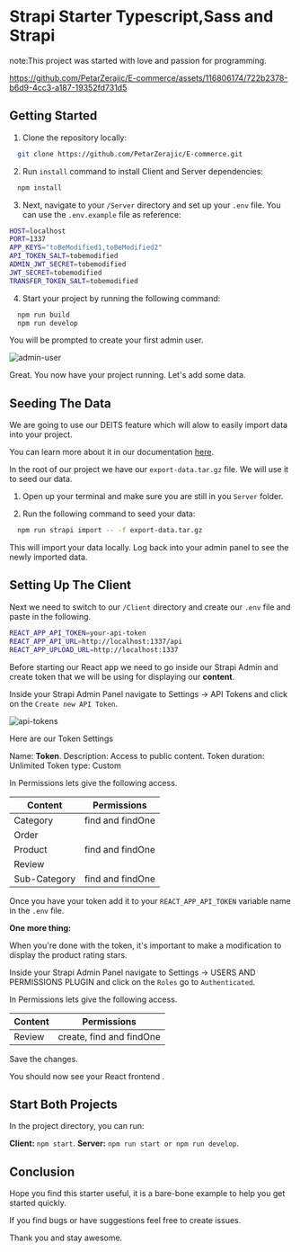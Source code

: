 # Strapi Starter Typescript,Sass and Strapi

note:This project was started with love and passion for programming.

https://github.com/PetarZerajic/E-commerce/assets/116806174/722b2378-b6d9-4cc3-a187-19352fd731d5



## Getting Started

1. Clone the repository locally:

```bash
  git clone https://github.com/PetarZerajic/E-commerce.git
```

2. Run `install` command to install Client and Server dependencies:

```bash
  npm install
```

3. Next, navigate to your `/Server` directory and set up your `.env` file. You can use the `.env.example` file as reference:

```bash
HOST=localhost
PORT=1337
APP_KEYS="toBeModified1,toBeModified2"
API_TOKEN_SALT=tobemodified
ADMIN_JWT_SECRET=tobemodified
JWT_SECRET=tobemodified
TRANSFER_TOKEN_SALT=tobemodified
```

4. Start your project by running the following command:

```bash
  npm run build
  npm run develop
```

You will be prompted to create your first admin user.

![admin-user](https://user-images.githubusercontent.com/6153188/231865420-5f03a90f-b893-4057-9634-9632920a7d97.gif)

Great. You now have your project running. Let's add some data.

## Seeding The Data

We are going to use our DEITS feature which will alow to easily import data into your project.

You can learn more about it in our documentation [here](https://docs.strapi.io/dev-docs/data-management).

In the root of our project we have our `export-data.tar.gz` file. We will use it to seed our data.

1. Open up your terminal and make sure you are still in you `Server` folder.

2. Run the following command to seed your data:

```bash
  npm run strapi import -- -f export-data.tar.gz
```

This will import your data locally. Log back into your admin panel to see the newly imported data.

## Setting Up The Client

Next we need to switch to our `/Client` directory and create our `.env` file and paste in the following.

```bash
REACT_APP_API_TOKEN=your-api-token
REACT_APP_API_URL=http://localhost:1337/api
REACT_APP_UPLOAD_URL=http://localhost:1337

```

Before starting our React app we need to go inside our Strapi Admin and create token that we will be using for displaying our **content**.

Inside your Strapi Admin Panel navigate to Settings -> API Tokens and click on the `Create new API Token`.

![api-tokens](https://user-images.githubusercontent.com/6153188/231865572-cebc5538-374c-4050-91cd-c303fae25a3d.png)

Here are our Token Settings

Name: **Token**.
Description: Access to public content.
Token duration: Unlimited
Token type: Custom

In Permissions lets give the following access.

| Content      |   Permissions    |
| ------------ | :--------------: |
| Category     | find and findOne |
| Order        |                  |
| Product      | find and findOne |
| Review       |                  |
| Sub-Category | find and findOne |

Once you have your token add it to your `REACT_APP_API_TOKEN` variable name in the `.env` file.

**One more thing:**

When you're done with the token, it's important to make a modification to display the product rating stars.

Inside your Strapi Admin Panel navigate to Settings -> USERS AND PERMISSIONS PLUGIN and click on the `Roles` go to `Authenticated`.

In Permissions lets give the following access.

| Content |       Permissions        |
| ------- | :----------------------: |
| Review  | create, find and findOne |

Save the changes.

You should now see your React frontend .

## Start Both Projects

In the project directory, you can run:

**Client:** `npm start`.
**Server:** `npm run start or npm run develop`.

## Conclusion

Hope you find this starter useful, it is a bare-bone example to help you get started quickly.

If you find bugs or have suggestions feel free to create issues.

Thank you and stay awesome.
